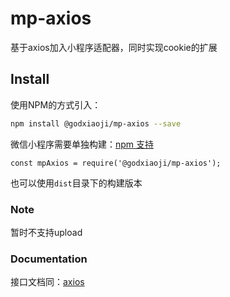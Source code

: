 # mp-axios

基于axios加入小程序适配器，同时实现cookie的扩展

## Install

使用NPM的方式引入：

```bash
npm install @godxiaoji/mp-axios --save
```

微信小程序需要单独构建：[npm 支持](https://developers.weixin.qq.com/miniprogram/dev/devtools/npm.html)

`const mpAxios = require('@godxiaoji/mp-axios');`

也可以使用`dist`目录下的构建版本

### Note

暂时不支持upload

### Documentation

接口文档同：[axios](https://github.com/godxiaoji/axios)